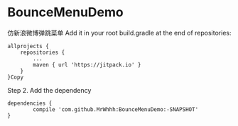 # BounceMenuDemo
仿新浪微博弹跳菜单
Add it in your root build.gradle at the end of repositories:

	allprojects {
		repositories {
			...
			maven { url 'https://jitpack.io' }
		}
	}Copy
Step 2. Add the dependency

	dependencies {
	        compile 'com.github.MrWhhh:BounceMenuDemo:-SNAPSHOT'
	}
